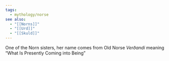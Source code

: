 ```yaml
---
tags:
  - mythology/norse
see also:
  - "[[Norns]]"
  - "[[Urd]]"
  - "[[Skuld]]"
---
```

One of the Norn sisters, her name comes from Old Norse _Verðandi_ meaning “What Is Presently Coming into Being”